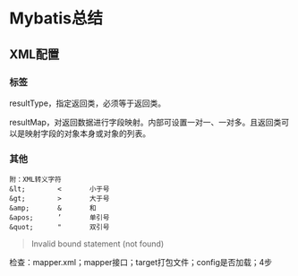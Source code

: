 # Mybatis总结

## XML配置

### 标签

resultType，指定返回类，必须等于返回类。 

resultMap，对返回数据进行字段映射。内部可设置一对一、一对多。且返回类可以是映射字段的对象本身或对象的列表。



### 其他

```text
附：XML转义字符
&lt;     	<   	小于号   
&gt;     	>   	大于号   
&amp;     	&   	和   
&apos;     	’   	单引号   
&quot;     	"   	双引号
```



> Invalid bound statement \(not found\)

检查：mapper.xml；mapper接口；target打包文件；config是否加载；4步





